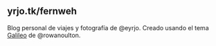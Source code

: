 yrjo.tk/fernweh
---

Blog personal de viajes y fotografía de @eyrjo. Creado usando el tema [Galileo](https://github.com/rowanoulton/galileo-theme/) de @rowanoulton. 
